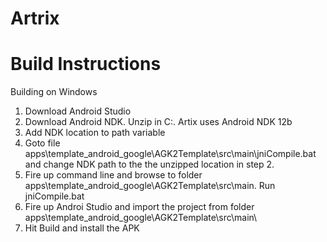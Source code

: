 # Artrix


# Build Instructions

Building on Windows

1. Download Android Studio
2. Download Android NDK. Unzip in C:. Artix uses Android NDK 12b
3. Add NDK location to path variable
4. Goto file apps\template_android_google\AGK2Template\src\main\jniCompile.bat and change NDK path to the the unzipped location in step 2.
5. Fire up command line and browse to folder apps\template_android_google\AGK2Template\src\main\. Run jniCompile.bat
6. Fire up Androi Studio and import the project from folder apps\template_android_google\AGK2Template\src\main\
7. Hit Build and install the APK
